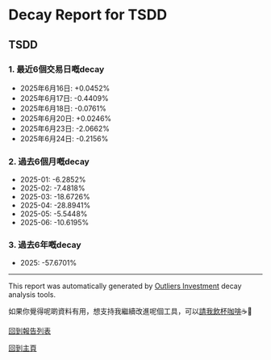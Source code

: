 # Decay Report for TSDD

## TSDD

### 1. 最近6個交易日嘅decay

- 2025年6月16日: +0.0452%
- 2025年6月17日: -0.4409%
- 2025年6月18日: -0.0761%
- 2025年6月20日: +0.0246%
- 2025年6月23日: -2.0662%
- 2025年6月24日: -0.2156%

### 2. 過去6個月嘅decay

- 2025-01: -6.2852%
- 2025-02: -7.4818%
- 2025-03: -18.6726%
- 2025-04: -28.8941%
- 2025-05: -5.5448%
- 2025-06: -10.6195%

### 3. 過去6年嘅decay

- 2025: -57.6701%

------------------------------
This report was automatically generated by [Outliers Investment](https://outliersecon.github.io/Outliers-Investment/) decay analysis tools.

如果你覺得呢啲資料有用，想支持我繼續改進呢個工具，可以[請我飲杯咖啡](https://buymeacoffee.com/outliersecon)☕🙏

[回到報告列表](https://outliersecon.github.io/Outliers-Investment/reports/reports_public)

[回到主頁](https://outliersecon.github.io/Outliers-Investment/)